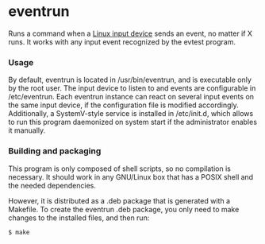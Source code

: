 # eventrun
Runs a command when a [Linux input device](https://www.kernel.org/doc/Documentation/input/input.txt) sends an event, no matter if X runs. It works with any input event recognized by the evtest program.

### Usage
By default, eventrun is located in /usr/bin/eventrun, and is executable only by the root user. The input device to listen to and events are configurable in /etc/eventrun. Each eventrun instance can react on several input events on the same input device, if the configuration file is modified accordingly. Additionally, a SystemV-style service is installed in /etc/init.d, which allows to run this program daemonized on system start if the administrator enables it manually.

### Building and packaging
This program is only composed of shell scripts, so no compilation is necessary. It should work in any GNU/Linux box that has a POSIX shell and the needed dependencies.

However, it is distributed as a .deb package that is generated with a Makefile. To create the eventrun .deb package, you only need to make changes to the installed files, and then run:

```console
$ make
```

